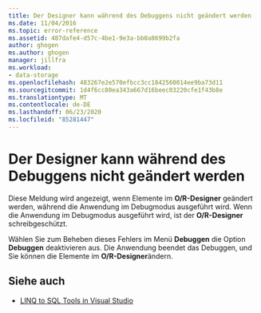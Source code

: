 ```yaml
---
title: Der Designer kann während des Debuggens nicht geändert werden
ms.date: 11/04/2016
ms.topic: error-reference
ms.assetid: 487dafe4-d57c-4be1-9e3a-bb0a8699b2fa
author: ghogen
ms.author: ghogen
manager: jillfra
ms.workload:
- data-storage
ms.openlocfilehash: 483267e2e570efbcc3cc1842560014ee9ba73d11
ms.sourcegitcommit: 1d4f6cc80ea343a667d16beec03220cfe1f43b8e
ms.translationtype: MT
ms.contentlocale: de-DE
ms.lasthandoff: 06/23/2020
ms.locfileid: "85281447"
---
```

# <a name="the-designer-cannot-be-modified-while-debugging"></a>Der Designer kann während des Debuggens nicht geändert werden

Diese Meldung wird angezeigt, wenn Elemente im **O/R-Designer** geändert werden, während die Anwendung im Debugmodus ausgeführt wird. Wenn die Anwendung im Debugmodus ausgeführt wird, ist der **O/R-Designer** schreibgeschützt.

Wählen Sie zum Beheben dieses Fehlers im Menü **Debuggen** die Option **Debuggen** deaktivieren aus. Die Anwendung beendet das Debuggen, und Sie können die Elemente im **O/R-Designer**ändern.

## <a name="see-also"></a>Siehe auch

- [LINQ to SQL Tools in Visual Studio](../data-tools/linq-to-sql-tools-in-visual-studio2.md)
